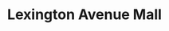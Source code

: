 ---
title: "Lexington Avenue Mall"
url: /oyster-bay/lexington-avenue-mall/
shop: Einkaufszentrum
---